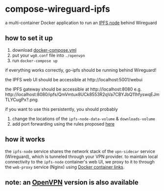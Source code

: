 # compose-wireguard-ipfs

a multi-container Docker application to run an [IPFS node](https://hub.docker.com/r/linuxserver/ipfs) behind Wireguard

## how to set it up

1. download [docker-compose.yml](/docker-compose.yml)
1. put your `wg0.conf` file into `./openvpn`
1. run `docker-compose up`

if everything works correctly, go-ipfs should be running behind Wireguard!

the IPFS web UI should be accessible at http://localhost:5001/webui

the IPFS gateway should be accessible at http://localhost:8080 e.g. http://localhost:8080/ipfs/QmVmtux8UCk8553R2qVa7CBYJbQ11hfyswqEJmTLYCugPx?.png

if you want to use this persistently, you should probably
1. change the locations of the `ipfs-node-data-volume` & `downloads-volume`
1. add port forwarding using the rules proposed [here](https://github.com/linuxserver/docker-wireguard/issues/58#issuecomment-723702782)

## how it works

the `ipfs-node` service shares the network stack of the `vpn-sidecar` service (Wireguard), which is tunneled through your VPN provider. to maintain local connectivity to the `ipfs-node` container's web UI, we proxy to it to through the `web-proxy` service (Nginx) using [Docker container links](https://docs.docker.com/network/links/).

## note: an [OpenVPN](https://github.com/master-hax/compose-openvpn-ipfs) version is also available
